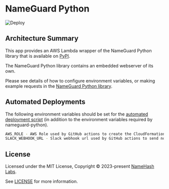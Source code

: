 # NameGuard Python

![Deploy](https://github.com/namehash/namekit/actions/workflows/nameguard-api-lambda-deploy.yml/badge.svg?branch=main)

## Architecture Summary

This app provides an AWS Lambda wrapper of the NameGuard Python library that is available on [PyPI](https://pypi.org/project/nameguard/).

The NameGuard Python library contains an embedded webserver of its own.

Please see details of how to configure environment variables, or making example requests in the [NameGuard Python library](/packages/nameguard-python/).

## Automated Deployments

The following environment variables should be set for the [automated deployment script](/.github/workflows/nameguard-api-lambda-deploy.yml) (in addition to the environment variables required by nameguard-python).

```bash
AWS_ROLE - AWS Role used by GitHub actions to create the CloudFormation infrastructure for deploying NameGuard as an AWS Lambda and pushing the latest build image to AWS ECR.
SLACK_WEBHOOK_URL - Slack webhook url used by GitHub actions to send notifications of deployment success or failure to the dev team's slack channel.
```

## License

Licensed under the MIT License, Copyright © 2023-present [NameHash Labs](https://namehashlabs.org).

See [LICENSE](./LICENSE) for more information.
